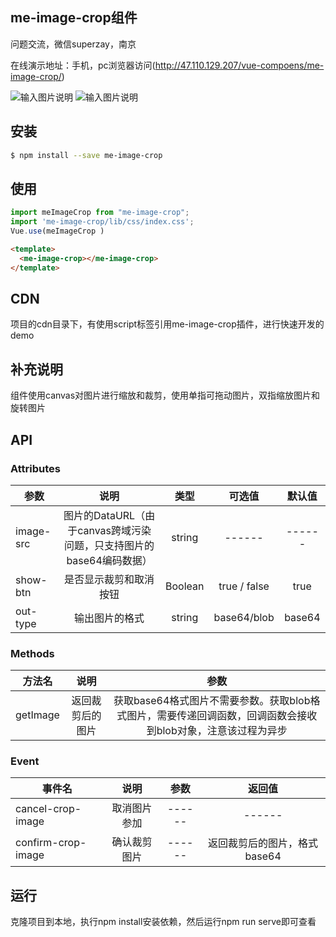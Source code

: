 
## me-image-crop组件
问题交流，微信superzay，南京

在线演示地址：手机，pc浏览器访问(http://47.110.129.207/vue-compoens/me-image-crop/)

![输入图片说明](https://images.gitee.com/uploads/images/2019/1207/215805_db3bc299_1844723.jpeg "1575726795(1)_meitu_1.jpg")
![输入图片说明](http://47.110.129.207/images/1234567.png)

## 安装

```bash
$ npm install --save me-image-crop

```
## 使用

```js
import meImageCrop from "me-image-crop";
import 'me-image-crop/lib/css/index.css';
Vue.use(meImageCrop )
```
```html
<template>
  <me-image-crop></me-image-crop>
</template>
 ```
## CDN
 项目的cdn目录下，有使用script标签引用me-image-crop插件，进行快速开发的demo

## 补充说明
 组件使用canvas对图片进行缩放和裁剪，使用单指可拖动图片，双指缩放图片和旋转图片

## API

### Attributes
| 参数   |  说明  |  类型 |   可选值 |默认值 |
|--------|:-------:|:------:|:------:|:------:|
| image-src|  图片的DataURL（由于canvas跨域污染问题，只支持图片的base64编码数据） | string|------ |------|
| show-btn| 是否显示裁剪和取消按钮  | Boolean | true / false |  true|
| out-type| 输出图片的格式  | string| base64/blob |  base64|




### Methods
| 方法名   |  说明  | 参数 |
|--------|:-------:|:------:|
| getImage | 返回裁剪后的图片|获取base64格式图片不需要参数。获取blob格式图片，需要传递回调函数，回调函数会接收到blob对象，注意该过程为异步|



### Event
| 事件名   |  说明  | 参数 | 返回值 |
|--------|:-------:|:------:|:------:|
| cancel-crop-image| 取消图片参加 |------|------|
| confirm-crop-image| 确认裁剪图片 |------|返回裁剪后的图片，格式base64|


## 运行
克隆项目到本地，执行npm install安装依赖，然后运行npm run serve即可查看




